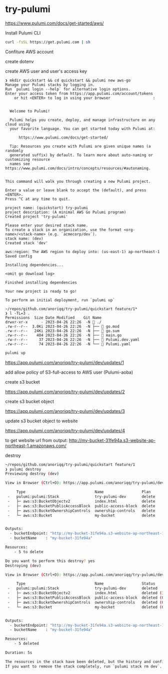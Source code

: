 # try-pulumi

https://www.pulumi.com/docs/get-started/aws/

Install Pulumi CLI

```sh
curl -fsSL https://get.pulumi.com | sh
```

Confiture AWS account

create dotenv

create AWS user and user's access key

```
❯ mkdir quickstart && cd quickstart && pulumi new aws-go
Manage your Pulumi stacks by logging in.
Run `pulumi login --help` for alternative login options.
Enter your access token from https://app.pulumi.com/account/tokens
    or hit <ENTER> to log in using your browser                   :


  Welcome to Pulumi!

  Pulumi helps you create, deploy, and manage infrastructure on any cloud using
  your favorite language. You can get started today with Pulumi at:

      https://www.pulumi.com/docs/get-started/

  Tip: Resources you create with Pulumi are given unique names (a randomly
  generated suffix) by default. To learn more about auto-naming or customizing resource
  names see https://www.pulumi.com/docs/intro/concepts/resources/#autonaming.


This command will walk you through creating a new Pulumi project.

Enter a value or leave blank to accept the (default), and press <ENTER>.
Press ^C at any time to quit.

project name: (quickstart) try-pulumi
project description: (A minimal AWS Go Pulumi program)
Created project 'try-pulumi'

Please enter your desired stack name.
To create a stack in an organization, use the format <org-name>/<stack-name> (e.g. `acmecorp/dev`).
stack name: (dev)
Created stack 'dev'

aws:region: The AWS region to deploy into: (us-east-1) ap-northeast-1
Saved config

Installing dependencies...

<omit go download log>

Finished installing dependencies

Your new project is ready to go!

To perform an initial deployment, run `pulumi up`
```

```
~/repos/github.com/anoriqq/try-pulumi/quickstart feature/1*
❯ l -TL=3 .
Permissions  Size Date Modified    Git Name
drwxr-xr-x      - 2023-04-26 22:26  -N  ./
.rw-r--r--  3.0Ki 2023-04-26 22:26  -N ├──  go.mod
.rw-r--r--   24Ki 2023-04-26 22:26  -N ├──  go.sum
.rw-r--r--    404 2023-04-26 22:26  -N ├──  main.go
.rw-r--r--     37 2023-04-26 22:26  -N ├──  Pulumi.dev.yaml
.rw-r--r--     74 2023-04-26 22:26  -N └──  Pulumi.yaml
```

```sh
pulumi up
```

https://app.pulumi.com/anoriqq/try-pulumi/dev/updates/1

add allow policy of S3-full-access to AWS user (Pulumi-aoba)

create s3 bucket

https://app.pulumi.com/anoriqq/try-pulumi/dev/updates/2

create s3 bucket object

https://app.pulumi.com/anoriqq/try-pulumi/dev/updates/3

update s3 bucket object to website

https://app.pulumi.com/anoriqq/try-pulumi/dev/updates/4

to get website url from output: http://my-bucket-31fe94a.s3-website-ap-northeast-1.amazonaws.com/

destroy

```sh
~/repos/github.com/anoriqq/try-pulumi/quickstart feature/1
❯ pulumi destroy
Previewing destroy (dev)

View in Browser (Ctrl+O): https://app.pulumi.com/anoriqq/try-pulumi/dev/previews/92944ba7-21e8-48c8-8d3c-3feb6fd6afdb

     Type                               Name                 Plan
 -   pulumi:pulumi:Stack                try-pulumi-dev       delete
 -   ├─ aws:s3:BucketObjectv2           index.html           delete
 -   ├─ aws:s3:BucketPublicAccessBlock  public-access-block  delete
 -   ├─ aws:s3:BucketOwnershipControls  ownership-controls   delete
 -   └─ aws:s3:Bucket                   my-bucket            delete


Outputs:
  - bucketEndpoint: "http://my-bucket-31fe94a.s3-website-ap-northeast-1.amazonaws.com"
  - bucketName    : "my-bucket-31fe94a"

Resources:
    - 5 to delete

Do you want to perform this destroy? yes
Destroying (dev)

View in Browser (Ctrl+O): https://app.pulumi.com/anoriqq/try-pulumi/dev/updates/5

     Type                               Name                 Status
 -   pulumi:pulumi:Stack                try-pulumi-dev       deleted
 -   ├─ aws:s3:BucketObjectv2           index.html           deleted (1s)
 -   ├─ aws:s3:BucketPublicAccessBlock  public-access-block  deleted (0.56s)
 -   ├─ aws:s3:BucketOwnershipControls  ownership-controls   deleted (0.89s)
 -   └─ aws:s3:Bucket                   my-bucket            deleted (0.54s)


Outputs:
  - bucketEndpoint: "http://my-bucket-31fe94a.s3-website-ap-northeast-1.amazonaws.com"
  - bucketName    : "my-bucket-31fe94a"

Resources:
    - 5 deleted

Duration: 5s

The resources in the stack have been deleted, but the history and configuration associated with the stack are still maintained.
If you want to remove the stack completely, run `pulumi stack rm dev`.
```
